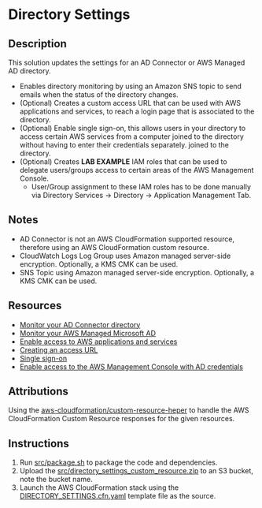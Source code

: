 # Directory Settings

## Description

This solution updates the settings for an AD Connector or AWS Managed AD directory.

- Enables directory monitoring by using an Amazon SNS topic to send emails when the status of the directory changes.
- (Optional) Creates a custom access URL that can be used with AWS applications and services, to reach a login page that is associated to the
  directory.
- (Optional) Enable single sign-on, this allows users in your directory to access certain AWS services from a computer joined to the directory without
  having to enter their credentials separately. joined to the directory.
- (Optional) Creates **LAB EXAMPLE** IAM roles that can be used to delegate users/groups access to certain areas of the AWS Management Console.
  - User/Group assignment to these IAM roles has to be done manually via Directory Services -> Directory -> Application Management Tab.

## Notes

- AD Connector is not an AWS CloudFormation supported resource, therefore using an AWS CloudFormation custom resource.
- CloudWatch Logs Log Group uses Amazon managed server-side encryption. Optionally, a KMS CMK can be used.
- SNS Topic using Amazon managed server-side encryption. Optionally, a KMS CMK can be used.

## Resources

- [Monitor your AD Connector directory](https://docs.aws.amazon.com/directoryservice/latest/admin-guide/ad_connector_monitor.html)
- [Monitor your AWS Managed Microsoft AD](https://docs.aws.amazon.com/directoryservice/latest/admin-guide/ms_ad_monitor.html)
- [Enable access to AWS applications and services](https://docs.aws.amazon.com/directoryservice/latest/admin-guide/ms_ad_manage_apps_services.html)
- [Creating an access URL](https://docs.aws.amazon.com/directoryservice/latest/admin-guide/ms_ad_create_access_url.html)
- [Single sign-on](https://docs.aws.amazon.com/directoryservice/latest/admin-guide/ms_ad_single_sign_on.html)
- [Enable access to the AWS Management Console with AD credentials](https://docs.aws.amazon.com/directoryservice/latest/admin-guide/ms_ad_management_console_access.html)

## Attributions

Using the [aws-cloudformation/custom-resource-heper](https://github.com/aws-cloudformation/custom-resource-helper) to handle the AWS CloudFormation
Custom Resource responses for the given resources.

## Instructions

1. Run [src/package.sh](src/package.sh) to package the code and dependencies.
2. Upload the [src/directory_settings_custom_resource.zip](src/directory_settings_custom_resource.zip) to an S3 bucket, note the bucket name.
3. Launch the AWS CloudFormation stack using the [DIRECTORY_SETTINGS.cfn.yaml](templates/DIRECTORY_SETTINGS.cfn.yaml) template file as the source.
